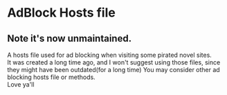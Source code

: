 # AdBlock Hosts file
## Note it's now unmaintained.

A hosts file used for ad blocking when visiting some pirated novel sites.  
It was created a long time ago, and I won't suggest using those files, since they might have been outdated(for a long time) 
You may consider other ad blocking hosts file or methods.  
Love ya'll
